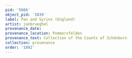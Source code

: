 ```yaml
---
pid: '5666'
object_pid: '3839'
label: Pan and Syrinx (England)
artist: janbrueghel
provenance_date:
provenance_location: Pommersfelden
provenance_text: Collection of the Counts of Schönborn
collection: provenance
order: '1892'
---
```

